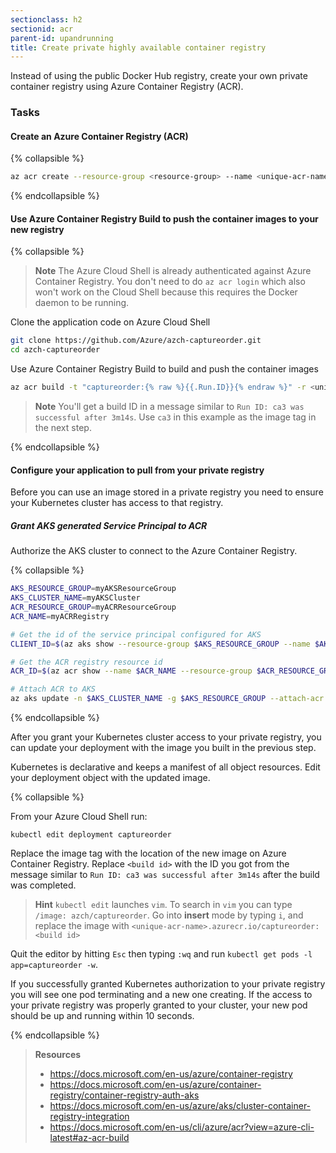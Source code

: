 ```yaml
---
sectionclass: h2
sectionid: acr
parent-id: upandrunning
title: Create private highly available container registry 
---
```


Instead of using the public Docker Hub registry, create your own private container registry using Azure Container Registry (ACR).

### Tasks

#### Create an Azure Container Registry (ACR)

{% collapsible %}

```sh
az acr create --resource-group <resource-group> --name <unique-acr-name> --sku Standard --location eastus
```

{% endcollapsible %}

#### Use Azure Container Registry Build to push the container images to your new registry

{% collapsible %}

> **Note** The Azure Cloud Shell is already authenticated against Azure Container Registry. You don't need to do `az acr login` which also won't work on the Cloud Shell because this requires the Docker daemon to be running.

Clone the application code on Azure Cloud Shell

```sh
git clone https://github.com/Azure/azch-captureorder.git
cd azch-captureorder
```

Use Azure Container Registry Build to build and push the container images

```sh
az acr build -t "captureorder:{% raw %}{{.Run.ID}}{% endraw %}" -r <unique-acr-name> .
```

> **Note** You'll get a build ID in a message similar to ``Run ID: ca3 was successful after 3m14s``. Use `ca3` in this example as the image tag in the next step.

{% endcollapsible %}

#### Configure your application to pull from your private registry

Before you can use an image stored in a private registry you need to ensure your Kubernetes cluster has access to that registry. 

##### Grant AKS generated Service Principal to ACR

Authorize the AKS cluster to connect to the Azure Container Registry.

{% collapsible %}

```sh
AKS_RESOURCE_GROUP=myAKSResourceGroup
AKS_CLUSTER_NAME=myAKSCluster
ACR_RESOURCE_GROUP=myACRResourceGroup
ACR_NAME=myACRRegistry

# Get the id of the service principal configured for AKS
CLIENT_ID=$(az aks show --resource-group $AKS_RESOURCE_GROUP --name $AKS_CLUSTER_NAME --query "servicePrincipalProfile.clientId" --output tsv)

# Get the ACR registry resource id
ACR_ID=$(az acr show --name $ACR_NAME --resource-group $ACR_RESOURCE_GROUP --query "id" --output tsv)

# Attach ACR to AKS
az aks update -n $AKS_CLUSTER_NAME -g $AKS_RESOURCE_GROUP --attach-acr $ACR_ID
```

{% endcollapsible %}

After you grant your Kubernetes cluster access to your private registry, you can update your deployment with the image you built in the previous step.

Kubernetes is declarative and keeps a manifest of all object resources. Edit your deployment object with the updated image.

{% collapsible %}

From your Azure Cloud Shell run:

`kubectl edit deployment captureorder`

Replace the image tag with the location of the new image on Azure Container Registry. Replace `<build id>` with the ID you got from the message similar to ``Run ID: ca3 was successful after 3m14s`` after the build was completed.

> **Hint** `kubectl edit` launches `vim`. To search in `vim` you can type `/image: azch/captureorder`. Go into **insert** mode by typing `i`, and replace the image with `<unique-acr-name>.azurecr.io/captureorder:<build id>`

Quit the editor by hitting `Esc` then typing `:wq` and run `kubectl get pods -l app=captureorder -w`.

If you successfully granted Kubernetes authorization to your private registry you will see one pod terminating and a new one creating. If the access to your private registry was properly granted to your cluster, your new pod should be up and running within 10 seconds.

{% endcollapsible %}

> **Resources**
> * <https://docs.microsoft.com/en-us/azure/container-registry>
> * <https://docs.microsoft.com/en-us/azure/container-registry/container-registry-auth-aks>
> * <https://docs.microsoft.com/en-us/azure/aks/cluster-container-registry-integration>
> * <https://docs.microsoft.com/en-us/cli/azure/acr?view=azure-cli-latest#az-acr-build>

